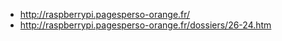 - http://raspberrypi.pagesperso-orange.fr/
- http://raspberrypi.pagesperso-orange.fr/dossiers/26-24.htm
